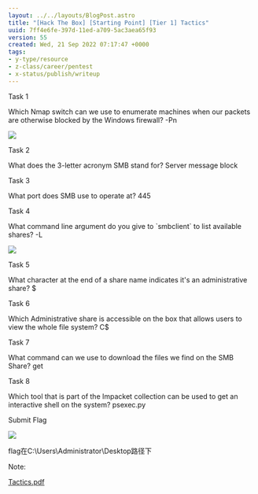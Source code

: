 ```yaml
---
layout: ../../layouts/BlogPost.astro
title: "[Hack The Box] [Starting Point] [Tier 1] Tactics"
uuid: 7ff4e6fe-397d-11ed-a709-5ac3aea65f93
version: 55
created: Wed, 21 Sep 2022 07:17:47 +0000
tags:
- y-type/resource
- z-class/career/pentest
- x-status/publish/writeup
---
```


Task 1

Which Nmap switch can we use to enumerate machines when our packets are otherwise blocked by the Windows firewall? -Pn

![](/images/7ff4e6fe-397d-11ed-a709-5ac3aea65f93/53c95b4a-9f1d-462f-b2c7-95bfad1022ef.png)

Task 2

What does the 3-letter acronym SMB stand for? Server message block

Task 3

What port does SMB use to operate at? 445

Task 4

What command line argument do you give to \`smbclient\` to list available shares? -L

![](/images/7ff4e6fe-397d-11ed-a709-5ac3aea65f93/417842d9-fa55-44fd-9524-e281c01ff50b.png)

Task 5

What character at the end of a share name indicates it's an administrative share? $

Task 6

Which Administrative share is accessible on the box that allows users to view the whole file system? C$

Task 7

What command can we use to download the files we find on the SMB Share? get

Task 8

Which tool that is part of the Impacket collection can be used to get an interactive shell on the system? psexec.py

Submit Flag

![](/images/7ff4e6fe-397d-11ed-a709-5ac3aea65f93/3391d7d8-2a6e-4d66-9176-c2efb08cdf7e.png)

flag在C:\\Users\\Administrator\\Desktop路径下

Note:

[Tactics.pdf](/attachments/Tactics.pdf)